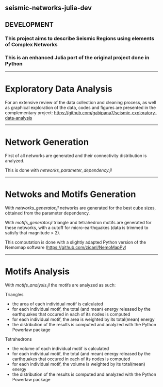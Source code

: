 ## seismic-networks-julia-dev

## DEVELOPMENT 
### This project aims to describe Seismic Regions using elements of Complex Networks
### This is an enhanced Julia port of the original project done in Python

---
# Exploratory Data Analysis
For an extensive review of the data collection and cleaning process, as well as graphical exploration of the data, codes and figures are presented in the complementary project: https://github.com/gabipana7/seismic-exploratory-data-analysis

---
# Network Generation
First of all networks are generated and their connectivity distribution is analyzed.

This is done with *networks_parameter_dependency.jl*

---
# Netwoks and Motifs Generation
With *networks_generator.jl* networks are generated for the best cube sizes, obtained from the parameter dependency.

With *motifs_generator.jl* triangle and tetrahedron motifs are generated for these networks, with a cutoff for micro-earthquakes (data is trimmed to satisfy that magnitude > 2). 

This computation is done with a slightly adapted Python version of the Nemomap software (https://github.com/zicanl/NemoMapPy)


---
# Motifs Analysis
With *motifs_analysis.jl* the motifs are analyzed as such:

Triangles
- the area of each individual motif is calculated
- for each individual motif, the total (and mean) energy released by the earthquakes that occured in each of its nodes is computed
- for each individual motif, the area is weighted by its total(mean) energy
- the distribution of the results is computed and analyzed with the Python Powerlaw package

Tetrahedrons
- the volume of each individual motif is calculated
- for each individual motif, the total (and mean) energy released by the earthquakes that occured in each of its nodes is computed
- for each individual motif, the volume is weighted by its total(mean) energy
- the distribution of the results is computed and analyzed with the Python Powerlaw package
